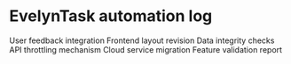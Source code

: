 # EvelynTask automation log
User feedback integration
Frontend layout revision
Data integrity checks
API throttling mechanism
Cloud service migration
Feature validation report
